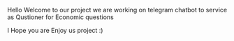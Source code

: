 Hello Welcome to our project
we are working on telegram chatbot to service as Qustioner for Economic questions



I Hope you are Enjoy us project :)


